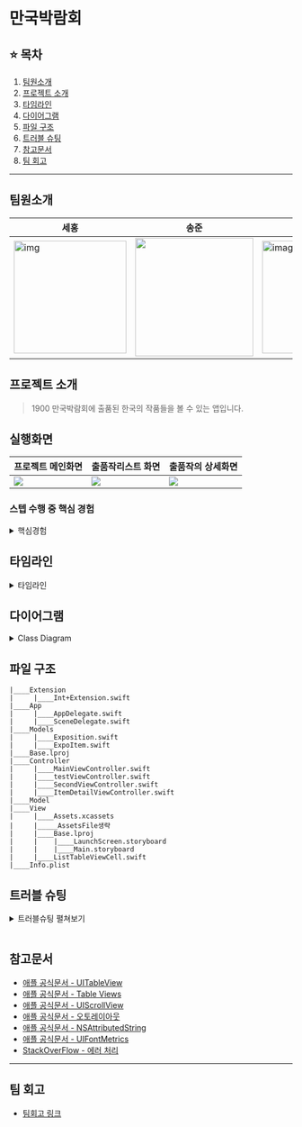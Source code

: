 # 만국박람회

## ⭐️ 목차

1. [팀원소개](#팀원소개)
2. [프로젝트 소개](#프로젝트-소개)
3. [타임라인](#타임라인)
4. [다이어그램](#다이어그램)
5. [파일 구조](#파일-구조)
6. [트러블 슈팅](#트러블-슈팅)
7. [참고문서](#참고문서)
8. [팀 회고](#팀-회고)

---

## 팀원소개

|<center>세홍</center>|<center>송준</center>|<center>무리</center>|
|---|---|---|
|<img width= "200" alt="img" src=https://i.imgur.com/vBfH23K.png>|<img height="210px" src="https://i.imgur.com/9Bd6NIT.png">|<img width="200" alt="image" src=https://i.imgur.com/U7TmXby.jpg>|

## 프로젝트 소개

> 1900 만국박람회에 출품된 한국의 작품들을 볼 수 있는 앱입니다.

## 실행화면 


| <center>프로젝트 메인화면</center> | <center>출품작리스트 화면</center> | <center>출품작의 상세화면</center> |
| --- | --- | --- |
| <img src="https://i.imgur.com/oRMLXTs.gif">| <img src="https://i.imgur.com/rolmdF5.gif"> | <img src="https://i.imgur.com/kFbOBpp.gif">|


 
### 스텝 수행 중 핵심 경험

<details>
<summary>핵심경험</summary>

- [X] Codable을 채택하여 JSON 데이터와 매칭할 모델 타입 구현
- [X] 스네이크 케이스 또는 축약형인 JSON 키 값을 스위프트의 네이밍에 맞게 변환
- [X] 테이블뷰의 Delegate와 Data Source의 역할의 이해
- [X] 테이블뷰의 셀의 재사용 이해
- [X] 테이블뷰의 전반적인 동작 방식의 이해
- [X] 주어진 JSON 데이터를 파싱하여 테이블뷰에 표시
- [X] 내비게이션 컨트롤러를 활용한 화면 전환
- [X] 뷰 컨트롤러 사이의 데이터 전달
- [X] 오토 레이아웃을 적용하여 다양한 기기에 대응
- [ ] Word Wrapping / Line Wrapping / Line Break 방식의 이해
- [X] 접근성(Accessibility)의 개념과 필요성 이해
- [X] Dynamic Types를 통해 텍스트 접근성 향상

</details>

## 타임라인

<details>
<summary>타임라인</summary>

| STEP | 날짜 | 타임라인 |
| --- | --- | --- |
| STEP1 | 2023.02.20 | - 파일분리 및 주석 삭제, 수정 </br>-  MainView model 타입 구현 </br>- Items model타입 구현 </br>- 파일 이름 및 타입 명 수정 |
| STEP1 | 2023.02.21 | - ViewController안에 사용되지않는 viewDidLoad메서드 삭제</br>-EntryItem으로 이름 변경, DeCodable채택으로 변경</br>- 오타 수정</br>|
| STEP2 | 2023.02.22 | - decoder생성 </br>- 첫번째 UI 구현 </br>- 데이터파일 추가 </br>- 첫번째 뷰 스크롤기능 구현</br>- NavigateController 생성 및 SecondViewController UI 구현</br>- SecondViewController구현 및 ListTableViewCell 타입 구현</br>- SecondViewController UI 수정</br>- itemDetailViewController 생성 및 UI구현</br>- prepare()메소드로 데이터 전달</br>- ItemDetailViewController UI 수정</br>- SecondViewController UI 변경|
| STEP2 | 2023.02.23 | - 방문자 수 numberFormatter적용</br>- viewController Label 수정</br>- viewController에서 navigationBar 숨김기능 구현</br>- viewController titleLabel 수정 </br>- 접근제어자 설정 및 코드컨벤션 </br>- 파일이름 변경 
| STEP2 | 2023.02.24 | - 불필요한 .self코드 삭제</br>- IBOutlet 접근제어자 설정</br>- setNavigationBar 메서드 생성하여 기능 분리</br>- viewController에 존재하는 decodedData()메서드 객체화를 분리</br>- 두 개의 guard문 통합</br>- setUpView()로 ExpoItemViewController의 prepare()기능 분리</br>- ExpoItemDecoder, ExpositionDecoder 파일 내의 class 타입 struct로 변경</br>- ExpoItemDecoder, ExpositionDecoder의 변수 private(set) 선언</br>- ExpoItemListViewController의 UITableViewDelegate 채택 해제</br>- MainViewController의 View State Method super메소드 호출</br>- Resource파일 생성하여 Assets, Info파일 이동</br>- Extension setDecimal 함수명 convertDecimal함수로 변경 </br>- 매직리터럴 지양을 위한 NameSpace생성 </br>- xCode가 info.plist를 찾지 못해 위치 변경 </br>- Exposition struct의 String 기능을 ViewController로 이동 </br>- ListTableViewCell 타입에 configureCellData메서드 생성하여 ExpoItemListViewController의 cell 설정 기능 분리</br>-  ListTableViewCell view 폴더로 이동</br>- ExpoItemListViewController에 nextViewController변수 itemDetailViewController로 리네이밍 </br>- 불필요한 TestViewController파일 삭제
| STEP2 | 2023.02.27 | - 데이터 파싱 실패시 알림 구현
| STEP3 | 2023.02.27 | - itemDetailViewController에서 접근제어 설정</br>- 객체 내에서 데이터를 변경할 수 있게 receiveData메서드 생성
| STEP3 | 2023.02.28 | - main.storyboard 연결 해제, SceneDelegate에서 window rootView 설정</br>- mainViewController에서 코드로 UI 구현</br>- mainViewController에서 stackView 생성 및 scrollView 기능 구현</br>- MainViewController에서 다음 페이지로 넘어가는 버튼을 StackView를 통해 UI 구현</br>- 글자 크기 변경을 위한 makeBigText(), makeNormalText() 메서드 구현 및 적용</br>- NSMuatableAttributedString 파일 분리</br>- MainViewController 화면 세로 고정 구현</br>- pushExpoItemListViewButton 클릭 시 화면 이동되게 이벤트 설정</br>- ExpoItemListViewController에서 코드로 TableViewUI, TableViewCell 구현</br>- MainVIewController 스택뷰 이미지 spacing 수정 및 폰트 사이즈 수정</br>- ItemDetailViewController 코드로 UI 구현, ExpoItemListViewController화면 이동 구현</br>- 컨벤션 수정</br>- error타입 생성 및 decode 에러 처리 수정
| STEP3 | 2023.03.01 | - 전체 Label Dynamic Type 지정</br>- MainViewController button accessibility 추가</br>- ListTableViewCell Dynamic Type 적용
| STEP3 | 2023.03.02 | - main.storyboard 삭제 </br>- MainVewController titleLabel 글씨크기 수정 및 NSMutableExtension 글씨크기 수정

</details> 

## 다이어그램

<details>
<summary>Class Diagram</summary>

### UML
    
![만국박람회-UML](https://user-images.githubusercontent.com/88870642/222355758-4ac91753-6f75-45a2-8e97-d887dde2ade6.jpg)
    
</details>

## 파일 구조

```
|____Extension
|     |____Int+Extension.swift
|____App
|     |____AppDelegate.swift
|     |____SceneDelegate.swift
|____Models
|     |____Exposition.swift
|     |____ExpoItem.swift
|____Base.lproj
|____Controller
|     |____MainViewController.swift
|     |____testViewController.swift
|     |____SecondViewController.swift
|     |____ItemDetailViewController.swift
|____Model
|____View
|     |____Assets.xcassets
|     |_____AssetsFile생략
|     |____Base.lproj
|     |    |____LaunchScreen.storyboard
|     |    |____Main.storyboard
|     |____ListTableViewCell.swift
|____Info.plist

```

## 트러블 슈팅

<details>
 <summary>트러블슈팅 펼쳐보기</summary>
 
### 1️⃣ 상세정보 페이지에 데이터 전달하기 
**변경 전**
>- 한국의 출품작 목록을 나타내는 뷰컨트롤러에서 셀(출품작)을 선택하게되면 출품작의 상세정보를 보여주는 페이지를 나타내주어야했습니다.
처음엔 Decoder를 이용하여 한 번 더 데이터를 파싱해오는 방법을 생각했는데, Segue를 이용하여 데이터를 넘기는 방법이 생각 나 이용해보았습니다.
>- prepare()메소드를 이용하여 데이터를 넘겨받을 뷰컨트롤러를 설정 한 후 현재 뷰컨트롤러의cell이 가지고있는 데이터를 다음뷰컨트롤러의 변수에 담아 사용해보았습니다.

**변경 후**
- STEP2를 진행하며 받았던 피드백 중 `github에 올라간 스토리보드는 코드로써 보기 어렵다.`는 피드백과 `cell에 정보를 configure하는 메소드가 하나 있으면 좋겠다.`는 피드백이 있었습니다. 
- 화면전환
팀원끼리 상의하여 UI를 스토리보드가 아닌 코드로 구현을 해보기로 마음먹게되었습니다.
위의 과정을 거치며 변경 전 사용했던 화면전환 방법인`segue` 대신 navigator의 `push`로 변경하게 되었습니다.

- 데이터 전달
ListTableViewCell에 정보를 configure하는 메서드를 생성 후, 이를 이용하여 ItemDetailViewController에서 ExpoItem의 정보를 받아올 수 있게 구현해보았습니다. 
```swift
// ListTableViewCell.swift
func configureCellData(expoItem: ExpoItem) {
    expoTitleLabel.text = expoItem.name
    expoShortDescriptionLabel.text = expoItem.shortDescription
    expoShortDescriptionLabel.numberOfLines = 0
    expoImageView.image = UIImage(named: expoItem.imageName)
    expoDescription = expoItem.description
    expoImageName = expoItem.imageName
}

// ItemDetailViewController.swift
func receiveData(from cell: ExpoItem) {
    expoItemName = cell.name
    expoItemDescription = cell.description
    expoItemImage = cell.imageName
}

// ExpoItemListViewController.swift
func tableView(_ tableView: UITableView, didSelectRowAt indexPath: IndexPath) {
    let navigationController = self.navigationController
    let itemDetailViewController = ItemDetailViewController()
    itemDetailViewController.receiveData(from: decodedExpoItem.expoItems[indexPath.row])
    navigationController?.pushViewController(itemDetailViewController, animated: true)
}
```


### 2️⃣ 구조체 내에서 read-only computed property
- 구조체 내에서 아래 예시와 같이 저장 프로퍼티를 통해 init()되지 않은 visitors프로퍼티를 다른 저장 프로퍼티에 담으려고 할 때 이러한 오류 메시지가 나옵니다. 저장 프로퍼티 안에 값이 초기화되지 않은 상태에서 다른 저장 프로퍼티에 담으려고 하여 오류가 발생된거 같습니다.

<img width="532" alt="image" src="https://user-images.githubusercontent.com/88870642/220825662-6e9468f9-940d-4d41-b3b4-9cd47de5b872.png">

- 변경 전
    ```swift
    struct Exposition: Decodable {
        let visitors: Int
    
        var visitorLabelText: String = "방문객 : \(visitors.setDecimal()) 명"
    }
    ```
- 위 문제를 해결하기 위해 연산 프로퍼티를 사용했습니다. 연산 프로퍼티의 경우 구조체가 인스턴스되고 난 이후에 호출이 가능하기 때문에 구조체가 인스턴스되는 과정에서 저장 프로퍼티의 값이 초기화되어 사용이 가능하다고 이해했습니다.
- 변경 후
    ```swift
    struct Exposition: Decodable {
    let visitors: Int

    var visitorLabelText: String {
        return "방문객 : \(visitors.setDecimal()) 명"
        }
    } 
    ```

### 3️⃣ 하나의 Label에서 다양한 font size 표현 및 Dynamic Type 적용
- 하나의 Label에 다양한 font size를 넣기 위해서는 `NSMutableAttributedString`을 사용해야 한다는 것을 알았습니다.
- `NSMutableAttributedString`은 class타입으로 특성 문자열의 내용을 변경하기 위한 메서드입니다.
- 저희는 `NSMutableAttributedString`를 `extension`해서 사용했습니다.
- `attributes`변수를 선언하고 font의 특성을 저장한 후, 매개변수로 받 아온 `string`에 적용시켜주었습니다.
- 또한`NSMutableAttributedString`의 사용으로 이미 특정 글꼴의 스타일을 가가지고 있기 때문에 dynamic Type이 적용되지 않는 다는 것을 알고 `UIFontMetrics`를 사용하여 글꼴 크기를 동적으로 조정 할 수 있게 수정하였습니다. 

```swift
extension NSMutableAttributedString {
    func makeBigText(string: String) -> NSMutableAttributedString {
        let metric = UIFontMetrics(forTextStyle: .body)
        let font = metric.scaledFont(for: UIFont.systemFont(ofSize: 17))
        let attributes: [NSAttributedString.Key: Any] = [.font: font]
        append(NSAttributedString(string: string, attributes: attributes))
        
        return self
    }
    
    func makeNormalText(string: String) -> NSMutableAttributedString {
        let metric = UIFontMetrics(forTextStyle: .body)
        let font = metric.scaledFont(for: UIFont.systemFont(ofSize: 17))
        let attributes: [NSAttributedString.Key: Any] = [.font: font]
        append(NSAttributedString(string: string, attributes: attributes))
        
        return self
    }
}
```

### 4️⃣ 에러 처리
- STEP3를 진행하며 에러 처리에 대한 코멘트를 받게되었습니다. 분기로 에러처리하지않고 LocalizedError를 채택하여 LocalizedDescription을 써보는 방향에 대해 제시해주셔서 사용해보게 되었습니다.
```swift 
// Error.swift
extension DecodeError: LocalizedError {
    var errorDescription: String? {
        switch self {
        case .expositionDecodeError:
            return NSLocalizedString("박람회 정보를 불러오는데 실패했습니다.", comment: "박람회정보 오류")
        case .expoItemDecodeError:
            return NSLocalizedString("출품작의 상세정보를 불러오는데 실패했습니다.", comment: "상세정보 오류")
        }
    }
}

// MainViewController.swift

 private func checkValidDecodedData() {
        do {
            try decodedExposition.decodeData()
        } catch {
            presentAlert(title: DecodeError.title, message: error.localizedDescription)
        }
    }
    
private func presentAlert(title: String?, message: String?) {
    let alert = UIAlertController(title: title, message: message, preferredStyle: .alert)
    let string = NSLocalizedString("확인", comment: "확인버튼")
    let action = UIAlertAction(title: string, style: .default)
    alert.addAction(action)

    present(alert, animated: true)
}
```
- 결과적으로 위와 같이 Alert을 띄워주는 메서드인 `presentAlert`과 데이터 파싱이 유효한지 체크하는 `checkValidDecodedData`메서드로 기능을 분리할 수 있었고, do-catch문에서 코드가 길어지며 가독성이 떨어지던 부분을 깔끔하게 사용할 수 있었던 것 같습니다.

### 5️⃣ 특정화면 회전 제한 

저희는 요구사항에 첫 화면을 세로로만 볼 수 있도록 하는 부분을 
`AppDelegate`의`application(_:supportedInterfaceOrientationsFor:)`메서드로 App의 가장 상위 view의 방향을 제어 하는 방법을 사용했습니다. 

```Swift
static var portraitOrientation: Bool = true

    func application(_ application: UIApplication, supportedInterfaceOrientationsFor window: UIWindow?) -> UIInterfaceOrientationMask {

        if AppDelegate.portraitOrientation == true {
            return UIInterfaceOrientationMask.portrait
        } else {
            return UIInterfaceOrientationMask.all
        }
    }
```

리뷰어의 조언을 받아 AppDelegate에서 전역으로 접근하지 않고, 
UINavigationViewController를 오버라이딩 하는 방법으로 변경하였습니다.

먼저 `UINavigationViewController`를 상속받는 클래스를 생성하여 UINavigationController에서 이미 정의된 `supportedInterfaceOrientations` 프로퍼티를 override하여 현재 표시되는 viewController의  supportedInterfaceOrientations 프로퍼티 값을 반환해주는데 여기서는 topViewController가 nil인 경우 현재 표시되는 viewController가 없는 경우에는 [.all] 모든 방향을 지원할 수 있도록 기본 값을 설정해주었습니다. 

```swift
final class NavigationViewController: UINavigationController {
    override var supportedInterfaceOrientations: UIInterfaceOrientationMask {
        return topViewController?.supportedInterfaceOrientations ?? [.all]
    }
}
```

```swift 
//mainViewController.swift 
override var supportedInterfaceOrientations: UIInterfaceOrientationMask {
   return .portrait
    }
``` 
 
### 6️⃣ 프로젝트에서 dynamic Type을 적용하였는데 글씨크기를 크게하면 버튼과 바로 위 레이블이 겹치는 문제

- 위와같은 질문을 PR에 남겨놓고 `button의 baseline`이라는 키워드를 답변받았습니다. 
button의 baseline을 stackView의 bottom과 제약을 걸어보니, 버튼의 numberOfLines가 먹히지 않고 `한...가기`와 같은 레이블이 보였습니다.
- 리뷰어에게 다시한번 질문을 드렸고, button이 담겨있는 stackView의 alignment를 center로 설정하니 다음과 같이 dynamic type에서도 아래와같이 잘 보이게 되었습니다🥲
~~어렵고도어려운 오토레이아웃~~


<img src="https://i.imgur.com/0mjT5FB.png" width="40%">

 </details>
 
</br>

## 참고문서

- [애플 공식문서 - UITableView](https://developer.apple.com/documentation/uikit/uitableview)
- [애플 공식문서 - Table Views](https://developer.apple.com/documentation/uikit/views_and_controls/table_views)
- [애플 공식문서 - UIScrollView](https://developer.apple.com/documentation/uikit/uiscrollview)
- [애플 공식문서 - 오토레이아웃](https://developer.apple.com/library/archive/documentation/UserExperience/Conceptual/AutolayoutPG/index.html#//apple_ref/doc/uid/TP40010853-CH7-SW1)
- [애플 공식문서 - NSAttributedString](https://developer.apple.com/documentation/foundation/nsattributedstring)
- [애플 공식문서 - UIFontMetrics](https://developer.apple.com/documentation/uikit/uifontmetrics) 
- [StackOverFlow - 에러 처리](https://codereview.stackexchange.com/questions/273696/best-way-to-do-input-validation-on-swift-ios-uikit)


---

## 팀 회고
- [팀회고 링크](https://github.com/parkmuri/ios-exposition-universelle/blob/step3/%ED%8C%80%ED%9A%8C%EA%B3%A0.md)
